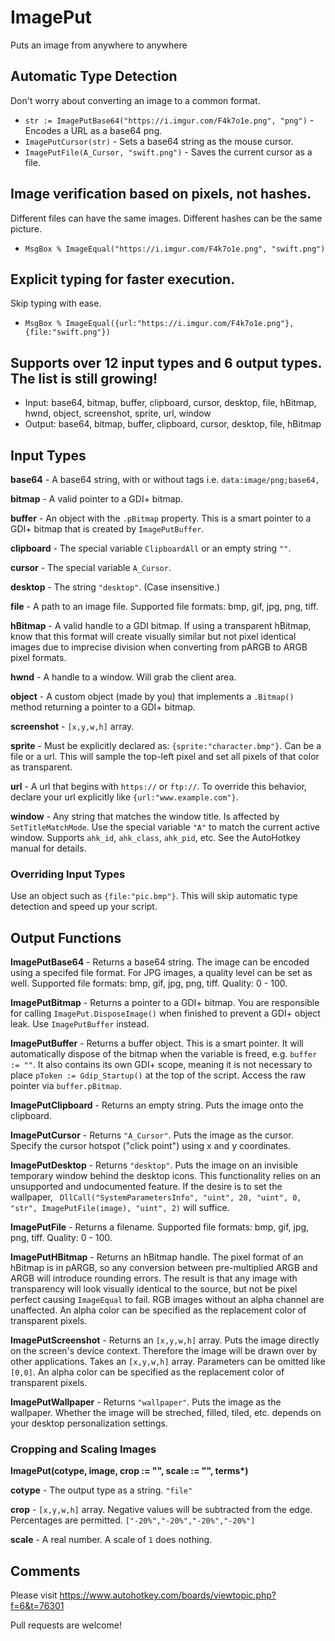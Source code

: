 # ImagePut
Puts an image from anywhere to anywhere

## Automatic Type Detection

Don't worry about converting an image to a common format. 
* `str := ImagePutBase64("https://i.imgur.com/F4k7o1e.png", "png")` - Encodes a URL as a base64 png. 
* `ImagePutCursor(str)` - Sets a base64 string as the mouse cursor.
* `ImagePutFile(A_Cursor, "swift.png")` - Saves the current cursor as a file. 

## Image verification based on pixels, not hashes. 
Different files can have the same images. Different hashes can be the same picture.
* `MsgBox % ImageEqual("https://i.imgur.com/F4k7o1e.png", "swift.png")`

## Explicit typing for faster execution. 
Skip typing with ease. 
* `MsgBox % ImageEqual({url:"https://i.imgur.com/F4k7o1e.png"}, {file:"swift.png"})`

## Supports over 12 input types and 6 output types. The list is still growing!
* Input: base64, bitmap, buffer, clipboard, cursor, desktop, file, hBitmap, hwnd, object, screenshot, sprite, url, window
* Output: base64, bitmap, buffer, clipboard, cursor, desktop, file, hBitmap

## Input Types

**base64** - A base64 string, with or without tags i.e. `data:image/png;base64,`

**bitmap** - A valid pointer to a GDI+ bitmap. 

**buffer** - An object with the `.pBitmap` property. This is a smart pointer to a GDI+ bitmap that is created by `ImagePutBuffer`. 

**clipboard** - The special variable `ClipboardAll` or an empty string `""`. 

**cursor** - The special variable `A_Cursor`. 

**desktop** - The string `"desktop"`. (Case insensitive.)

**file** - A path to an image file. Supported file formats: bmp, gif, jpg, png, tiff. 

**hBitmap** - A valid handle to a GDI bitmap. If using a transparent hBitmap, know that this format will create visually similar but not pixel identical images due to imprecise division when converting from pARGB to ARGB pixel formats. 

**hwnd** - A handle to a window. Will grab the client area. 

**object** - A custom object (made by you) that implements a `.Bitmap()` method returning a pointer to a GDI+ bitmap. 

**screenshot** - `[x,y,w,h]` array. 

**sprite** - Must be explicitly declared as: `{sprite:"character.bmp"}`. Can be a file or a url. This will sample the top-left pixel and set all pixels of that color as transparent. 

**url** - A url that begins with `https://` or `ftp://`. To override this behavior, declare your url explicitly like `{url:"www.example.com"}`. 

**window** - Any string that matches the window title. Is affected by `SetTitleMatchMode`. Use the special variable `"A"` to match the current active window. Supports `ahk_id`, `ahk_class`, `ahk_pid`, etc. See the AutoHotkey manual for details. 

### Overriding Input Types
Use an object such as `{file:"pic.bmp"}`. This will skip automatic type detection and speed up your script. 

## Output Functions

**ImagePutBase64** - Returns a base64 string. The image can be encoded using a specifed file format. For JPG images, a quality level can be set as well. Supported file formats: bmp, gif, jpg, png, tiff. Quality: 0 - 100. 

**ImagePutBitmap** - Returns a pointer to a GDI+ bitmap. You are responsible for calling `ImagePut.DisposeImage()` when finished to prevent a GDI+ object leak. Use `ImagePutBuffer` instead. 

**ImagePutBuffer** - Returns a buffer object. This is a smart pointer. It will automatically dispose of the bitmap when the variable is freed, e.g. `buffer := ""`. It also contains its own GDI+ scope, meaning it is not necessary to place `pToken := Gdip_Startup()` at the top of the script. Access the raw pointer via `buffer.pBitmap`. 

**ImagePutClipboard** - Returns an empty string. Puts the image onto the clipboard. 

**ImagePutCursor** - Returns `"A_Cursor"`. Puts the image as the cursor. Specify the cursor hotspot ("click point") using x and y coordinates. 

**ImagePutDesktop** - Returns `"desktop"`. Puts the image on an invisible temporary window behind the desktop icons. This functionality relies on an unsupported and undocumented feature. If the desire is to set the wallpaper, `	DllCall("SystemParametersInfo", "uint", 20, "uint", 0, "str", ImagePutFile(image), "uint", 2)` will suffice. 

**ImagePutFile** - Returns a filename. Supported file formats: bmp, gif, jpg, png, tiff. Quality: 0 - 100.

**ImagePutHBitmap** - Returns an hBitmap handle. The pixel format of an hBitmap is in pARGB, so any conversion between pre-multiplied ARGB and ARGB will introduce rounding errors. The result is that any image with transparency will look visually identical to the source, but not be pixel perfect causing `ImageEqual` to fail. RGB images without an alpha channel are unaffected. An alpha color can be specified as the replacement color of transparent pixels. 

**ImagePutScreenshot** - Returns an `[x,y,w,h]` array. Puts the image directly on the screen's device context. Therefore the image will be drawn over by other applications. Takes an `[x,y,w,h]` array. Parameters can be omitted like `[0,0]`. An alpha color can be specified as the replacement color of transparent pixels. 

**ImagePutWallpaper** - Returns `"wallpaper"`. Puts the image as the wallpaper. Whether the image will be streched, filled, tiled, etc. depends on your desktop personalization settings. 

### Cropping and Scaling Images

**ImagePut(cotype, image, crop := "", scale := "", terms\*)**

**cotype** - The output type as a string. `"file"`

**crop** - `[x,y,w,h]` array. Negative values will be subtracted from the edge. Percentages are permitted. `["-20%","-20%","-20%","-20%"]`

**scale** - A real number. A scale of `1` does nothing. 

## Comments

Please visit https://www.autohotkey.com/boards/viewtopic.php?f=6&t=76301

Pull requests are welcome!
